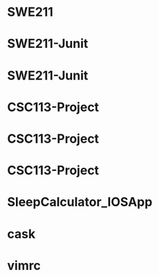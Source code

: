 # SWE211
# SWE211-Junit
# SWE211-Junit
# CSC113-Project
# CSC113-Project
# CSC113-Project
# SleepCalculator_IOSApp
# cask
# vimrc
